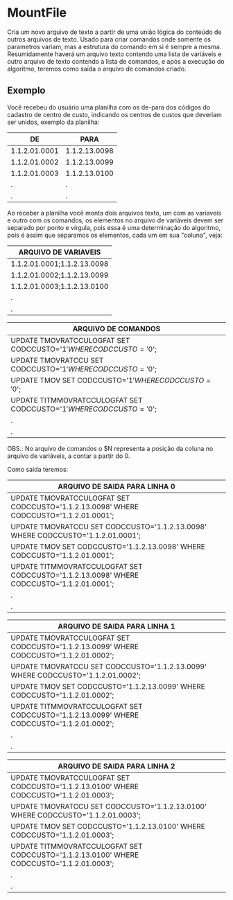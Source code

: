 # MountFile
Cria um novo arquivo de texto a partir de uma união lógica do conteúdo de outros arquivos de texto. Usado para criar comandos onde somente os parametros variam, mas a estrutura do comando em si é sempre a mesma. Resumidamente haverá um arquivo texto contendo uma lista de variáveis e outro arquivo de texto contendo a lista de comandos, e após a execução do algoritmo, teremos como saída o arquivo de comandos criado.

## Exemplo
Você recebeu do usuário uma planilha com os de-para dos códigos do cadastro de centro de custo, indicando os centros de custos que deveriam ser unidos, exemplo da planilha:

|    DE         |    PARA       |
|---------------|---------------|
| 1.1.2.01.0001 | 1.1.2.13.0098 |
| 1.1.2.01.0002 | 1.1.2.13.0099 |
| 1.1.2.01.0003 | 1.1.2.13.0100 |
|        .      |        .      |
|        .      |        .      |


Ao receber a planilha você monta dois arquivos texto, um com as variaveis e outro com os comandos, os elementos no arquivo de variáveis devem ser separado por ponto e vírgula, pois essa é uma determinação do algoritmo, pois é assim que separamos os elementos, cada um em sua "coluna",  veja:

|     ARQUIVO DE VARIAVEIS    |
|-----------------------------|
| 1.1.2.01.0001;1.1.2.13.0098 |
| 1.1.2.01.0002;1.1.2.13.0099 |
| 1.1.2.01.0003;1.1.2.13.0100 |
|       .                     |
|       .                     |


|                       ARQUIVO DE COMANDOS                              |
|------------------------------------------------------------------------|
| UPDATE TMOVRATCCULOGFAT SET CODCCUSTO='$1' WHERE CODCCUSTO='$0';       |
| UPDATE TMOVRATCCU SET CODCCUSTO='$1' WHERE CODCCUSTO='$0';             |
| UPDATE TMOV SET CODCCUSTO='$1' WHERE CODCCUSTO='$0';                   |
| UPDATE TITMMOVRATCCULOGFAT SET CODCCUSTO='$1' WHERE CODCCUSTO='$0';    |
|                                 .                                      |  
|                                 .                                      |

OBS.: No arquivo de comandos o $N representa a posição da coluna no arquivo de variáveis, a contar a partir do 0.

Como saída teremos:

|                                 ARQUIVO DE SAIDA PARA LINHA 0                                |
|----------------------------------------------------------------------------------------------|
| UPDATE TMOVRATCCULOGFAT SET CODCCUSTO='1.1.2.13.0098' WHERE CODCCUSTO='1.1.2.01.0001';       |
| UPDATE TMOVRATCCU SET CODCCUSTO='1.1.2.13.0098' WHERE CODCCUSTO='1.1.2.01.0001';             |
| UPDATE TMOV SET CODCCUSTO='1.1.2.13.0098' WHERE CODCCUSTO='1.1.2.01.0001';                   |
| UPDATE TITMMOVRATCCULOGFAT SET CODCCUSTO='1.1.2.13.0098' WHERE CODCCUSTO='1.1.2.01.0001';    |
|                                                       .                                      |  
|                                                       .                                      |

|                                 ARQUIVO DE SAIDA PARA LINHA 1                                |
|----------------------------------------------------------------------------------------------|
| UPDATE TMOVRATCCULOGFAT SET CODCCUSTO='1.1.2.13.0099' WHERE CODCCUSTO='1.1.2.01.0002';       |
| UPDATE TMOVRATCCU SET CODCCUSTO='1.1.2.13.0099' WHERE CODCCUSTO='1.1.2.01.0002';             |
| UPDATE TMOV SET CODCCUSTO='1.1.2.13.0099' WHERE CODCCUSTO='1.1.2.01.0002';                   |
| UPDATE TITMMOVRATCCULOGFAT SET CODCCUSTO='1.1.2.13.0099' WHERE CODCCUSTO='1.1.2.01.0002';    |
|                                                       .                                      |  
|                                                       .                                      |

|                                 ARQUIVO DE SAIDA PARA LINHA 2                                |
|----------------------------------------------------------------------------------------------|
| UPDATE TMOVRATCCULOGFAT SET CODCCUSTO='1.1.2.13.0100' WHERE CODCCUSTO='1.1.2.01.0003';       |
| UPDATE TMOVRATCCU SET CODCCUSTO='1.1.2.13.0100' WHERE CODCCUSTO='1.1.2.01.0003';             |
| UPDATE TMOV SET CODCCUSTO='1.1.2.13.0100' WHERE CODCCUSTO='1.1.2.01.0003';                   |
| UPDATE TITMMOVRATCCULOGFAT SET CODCCUSTO='1.1.2.13.0100' WHERE CODCCUSTO='1.1.2.01.0003';    |
|                                                       .                                      |  
|                                                       .                                      |
